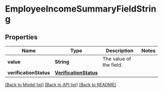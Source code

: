 # EmployeeIncomeSummaryFieldString

## Properties
Name | Type | Description | Notes
------------ | ------------- | ------------- | -------------
**value** | **String** | The value of the field. | 
**verificationStatus** | [**VerificationStatus**](VerificationStatus.md) |  | 

[[Back to Model list]](../README.md#documentation-for-models) [[Back to API list]](../README.md#documentation-for-api-endpoints) [[Back to README]](../README.md)


